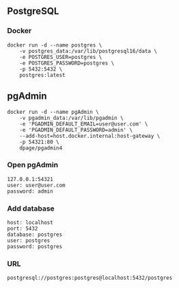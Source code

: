 ## PostgreSQL

### Docker

```
docker run -d --name postgres \
    -v postgres_data:/var/lib/postgresql16/data \
    -e POSTGRES_USER=postgres \
    -e POSTGRES_PASSWORD=postgres \
    -p 5432:5432 \
    postgres:latest
```

## pgAdmin

```
docker run -d --name pgAdmin \
    -v pgadmin_data:/var/lib/pgadmin \
    -e 'PGADMIN_DEFAULT_EMAIL=user@user.com' \
    -e 'PGADMIN_DEFAULT_PASSWORD=admin' \
    --add-host=host.docker.internal:host-gateway \
    -p 54321:80 \
    dpage/pgadmin4
```

### Open pgAdmin

```
127.0.0.1:54321
user: user@user.com
password: admin
```

### Add database

```
host: localhost
port: 5432
database: postgres
user: postgres
password: postgres
```

### URL

```
postgresql://postgres:postgres@localhost:5432/postgres
```